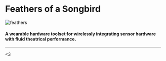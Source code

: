 # Feathers of a Songbird

![feathers](/assets/images/feathers.png)

#### A wearable hardware toolset for wirelessly integrating sensor hardware with fluid theatrical performance.
- - -
<3
